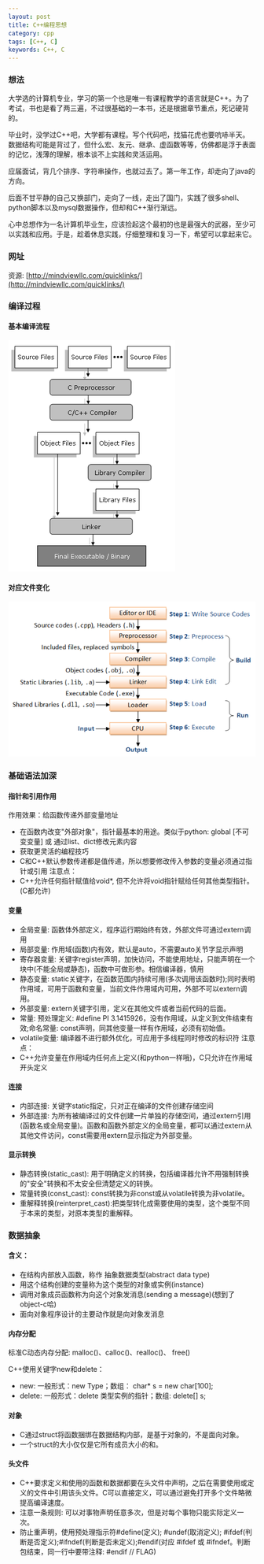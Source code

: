 ```yaml
---
layout: post
title: C++编程思想
category: cpp
tags: [C++, C]
keywords: C++, C
---
```


### 想法
大学选的计算机专业，学习的第一个也是唯一有课程教学的语言就是C++。为了考试，书也是看了两三遍，不过很基础的一本书，还是根据章节重点，死记硬背的。

毕业时，没学过C++吧，大学都有课程。写个代码吧，找猫花虎也要吭哧半天。数据结构可能是背过了，但什么宏、友元、继承、虚函数等等，仿佛都是浮于表面的记忆，浅薄的理解，根本谈不上实践和灵活运用。

应届面试，背几个排序、字符串操作，也就过去了。第一年工作，却走向了java的方向。

后面不甘平静的自己又换部门，走向了一线，走出了国门，实践了很多shell、python脚本以及mysql数据操作，但却和C++渐行渐远。

心中总想作为一名计算机毕业生，应该捡起这个最初的也是最强大的武器，至少可以实践和应用。于是，趁着休息实践，仔细整理和复习一下，希望可以拿起来它。

### 网址
资源: [http://mindviewllc.com/quicklinks/](http://mindviewllc.com/quicklinks/)

### 编译过程
#### 基本编译流程
![c-flow.png](/assets/img/cpp/c-flow.png)
#### 对应文件变化
![CompilationProcess.png](/assets/img/cpp/CompilationProcess.png)

### 基础语法加深
#### 指针和引用作用
作用效果：给函数传递外部变量地址
- 在函数内改变"外部对象"，指针最基本的用途。类似于python: global \[不可变变量\] 或 通过list、dict修改元素内容
- 获取更灵活的编程技巧
- C和C++默认参数传递都是值传递，所以想要修改传入参数的变量必须通过指针或引用
注意点：
- C++允许任何指针赋值给void*, 但不允许将void指针赋给任何其他类型指针。(C都允许)
#### 变量
- 全局变量: 函数体外部定义，程序运行期始终有效，外部文件可通过extern调用
- 局部变量: 作用域(函数)内有效，默认是auto，不需要auto关节字显示声明
- 寄存器变量: 关键字register声明，加快访问，不能使用地址，只能声明在一个块中(不能全局或静态)，函数中可做形参。相信编译器，慎用
- 静态变量: static关键字，在函数范围内持续可用(多次调用该函数时);同时表明作用域，可用于函数和变量，当前文件作用域内可用，外部不可以extern调用。
- 外部变量: extern关键字引用，定义在其他文件或者当前代码的后面。
- 常量: 预处理定义: #define PI 3.1415926，没有作用域，从定义到文件结束有效;命名常量: const声明，同其他变量一样有作用域，必须有初始值。
- volatile变量: 编译器不进行额外优化，可应用于多线程同时修改的标识符
注意点：
- C++允许变量在作用域内任何点上定义(和python一样哦)，C只允许在作用域开头定义
#### 连接
- 内部连接: 关键字static指定，只对正在编译的文件创建存储空间
- 外部连接: 为所有被编译过的文件创建一片单独的存储空间，通过extern引用(函数名或全局变量)。函数和函数外部定义的全局变量，都可以通过extern从其他文件访问，const需要用extern显示指定为外部变量。

#### 显示转换
- 静态转换(static_cast): 用于明确定义的转换，包括编译器允许不用强制转换的"安全"转换和不太安全但清楚定义的转换。
- 常量转换(const_cast): const转换为非const或从volatile转换为非volatile。
- 重解释转换(reinterpret_cast):把类型转化成需要使用的类型，这个类型不同于本来的类型，对原本类型的重解释。

### 数据抽象
#### 含义：
- 在结构内部放入函数，称作 抽象数据类型(abstract data type)
- 用这个结构创建的变量称为这个类型的对象或实例(instance)
- 调用对象成员函数称为向这个对象发消息(sending a message)(想到了object-c哈)
- 面向对象程序设计的主要动作就是向对象发消息
#### 内存分配
标准C动态内存分配: malloc()、calloc()、realloc()、 free()

C++使用关键字new和delete：
- new: 一般形式：new Type；数组： char* s = new char\[100\];
- delete: 一般形式：delete 类型实例的指针；数组: delete\[\] s;
#### 对象
- C通过struct将函数捆绑在数据结构内部，是基于对象的，不是面向对象。
- 一个struct的大小仅仅是它所有成员大小的和。
#### 头文件
- C++要求定义和使用的函数和数据都要在头文件中声明，之后在需要使用或定义的文件中引用该头文件。C可以直接定义，可以通过避免打开多个文件略微提高编译速度。
- 注意一条规则: 可以对事物声明任意多次，但是对每个事物只能实际定义一次。
- 防止重声明，使用预处理指示符#define(定义); #undef(取消定义); #ifdef(判断是否定义);#ifndef(判断是否未定义);#endif(对应 #ifdef 或 #ifndef。判断包结束，同一行中要带注释: #endif // FLAG)


